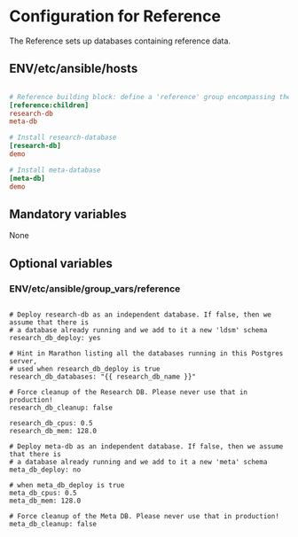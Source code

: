 # Configuration for Reference

The Reference sets up databases containing reference data.

## ENV/etc/ansible/hosts

```ini

# Reference building block: define a 'reference' group encompassing the configuration of the groups defined below
[reference:children]
research-db
meta-db

# Install research-database
[research-db]
demo

# Install meta-database
[meta-db]
demo

```

## Mandatory variables

None

## Optional variables

### ENV/etc/ansible/group_vars/reference

```

# Deploy research-db as an independent database. If false, then we assume that there is
# a database already running and we add to it a new 'ldsm' schema
research_db_deploy: yes

# Hint in Marathon listing all the databases running in this Postgres server,
# used when research_db_deploy is true
research_db_databases: "{{ research_db_name }}"

# Force cleanup of the Research DB. Please never use that in production!
research_db_cleanup: false

research_db_cpus: 0.5
research_db_mem: 128.0

# Deploy meta-db as an independent database. If false, then we assume that there is
# a database already running and we add to it a new 'meta' schema
meta_db_deploy: no

# when meta_db_deploy is true
meta_db_cpus: 0.5
meta_db_mem: 128.0

# Force cleanup of the Meta DB. Please never use that in production!
meta_db_cleanup: false

```
